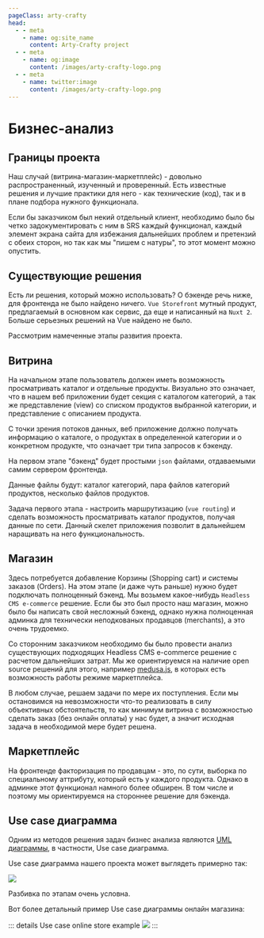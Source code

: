 ```yaml
---
pageClass: arty-crafty
head:
  - - meta
    - name: og:site_name
      content: Arty-Crafty project
  - - meta
    - name: og:image
      content: /images/arty-crafty-logo.png
  - - meta
    - name: twitter:image
      content: /images/arty-crafty-logo.png
---
```


# Бизнес-анализ

## Границы проекта

Наш случай (витрина-магазин-маркетплейс) - довольно распространенный, изученный и проверенный. Есть известные решения и лучшие практики для него - как технические (код), так и в плане подбора нужного функционала.

Если бы заказчиком был некий отдельный клиент, необходимо было бы четко задокументировать с ним в SRS каждый функционал, каждый элемент экрана сайта для избежания дальнейших проблем и претензий с обеих сторон, но так как мы "пишем с натуры", то этот момент можно опустить.

## Существующие решения

Есть ли решения, который можно использовать? О бэкенде речь ниже, для фронтенда не было найдено ничего. `Vue Storefront` мутный продукт, предлагаемый в основном как сервис, да еще и написанный на `Nuxt 2`. Больше серьезных решений на Vue найдено не было.

Рассмотрим намеченные этапы развития проекта.

## Витрина

На начальном этапе пользователь должен иметь возможность просматривать каталог и отдельные продукты. Визуально это означает, что в нашем веб приложении будет секция с каталогом категорий, а так же представление (view) со списком продуктов выбранной категории, и представление с описанием продукта.

С точки зрения потоков данных, веб приложение должно получать информацию о каталоге, о продуктах в определенной категории и о конкретном продукте, что означает три типа запросов к бэкенду.

На первом этапе "бэкенд" будет простыми `json` файлами, отдаваемыми самим сервером фронтенда.

Данные файлы будут: каталог категорий, пара файлов категорий продуктов, несколько файлов продуктов.

Задача первого этапа - настроить маршрутизацию (`vue routing`) и сделать возможность просматривать каталог продуктов, получая данные по сети. Данный скелет приложения позволит в дальнейшем наращивать на него функциональность.

## Магазин

Здесь потребуется добавление Корзины (Shopping cart) и системы заказов (Orders). На этом этапе (и даже чуть раньше) нужно будет подключать полноценный бэкенд. Мы возьмем какое-нибудь `Headless CMS e-commerce` решение. Если бы это был просто наш магазин, можно было бы написать свой несложный бэкенд, однако нужна полноценная админка для технически неподкованых продавцов (merchants), а это очень трудоемко.

Со сторонним заказчиком необходимо бы было провести анализ существующих подходящих Headless CMS e-commerce решение с расчетом дальнейших затрат. Мы же ориентируемся на наличие open source решений для этого, например [medusa.js](https://medusajs.com/), в которых есть возможность работы режиме маркетплейса.

В любом случае, решаем задачи по мере их поступления. Если мы остановимся на невозможности что-то реализовать в силу объективных обстоятельств, то как минимум витрина с возможностью сделать заказ (без онлайн оплаты) у нас будет, а значит исходная задача в необходимой мере будет решена.

## Маркетплейс

На фронтенде факторизация по продавцам - это, по сути, выборка по специальному аттрибуту, который есть у каждого продукта. Однако в админке этот функционал намного более обширен. В том числе и поэтому мы ориентируемся на стороннее решение для бэкенда.

## Use case диаграмма

Одним из методов решения задач бизнес анализа являются [UML диаграммы](https://habr.com/ru/articles/738428/), в частности, Use case диаграмма.

Use case диаграмма нашего проекта может выглядеть примерно так:

![](/ru/arty-crafty/assets/images/use-case.png)

Разбивка по этапам очень условна.

Вот более детальный пример Use case диаграммы онлайн магазина:

::: details Use case online store example
![](/ru/arty-crafty/assets/images/use-case-online-shopping-example.jpg)
:::
